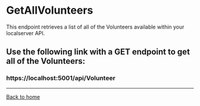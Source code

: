 # GetAllVolunteers

This endpoint retrieves a list of all of the Volunteers available within your localserver API.


## Use the following link with a GET endpoint to get all of the Volunteers:
### https://localhost:5001/api/Volunteer

---
[Back to home](../../../README.md)
